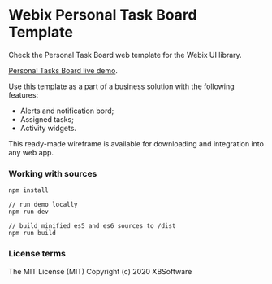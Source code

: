 Webix Personal Task Board Template
============

Check the Personal Task Board web template for the Webix UI library. 

[Personal Tasks Board live demo](https://webix-hub.github.io/task-board-template/dist/es5/index.html).

Use this template as a part of a business solution with the following features:

- Alerts and notification bord;
- Assigned tasks;
- Activity widgets.

This ready-made wireframe is available for downloading and integration into any web app. 

### Working with sources

```
npm install

// run demo locally
npm run dev

// build minified es5 and es6 sources to /dist
npm run build
```

### License terms

The MIT License (MIT)
Copyright (c) 2020 XBSoftware